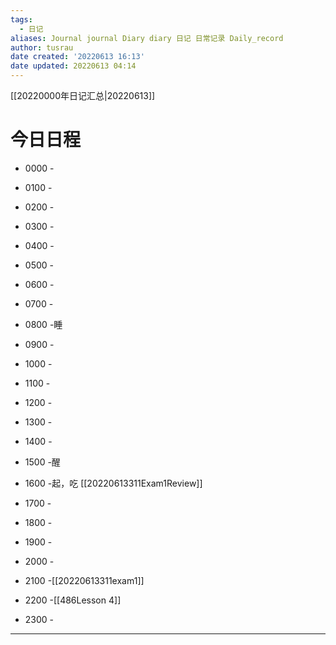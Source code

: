 ```yaml
---
tags:
  - 日记
aliases: Journal journal Diary diary 日记 日常记录 Daily_record
author: tusrau
date created: '20220613 16:13'
date updated: 20220613 04:14
---
```


[[20220000年日记汇总|20220613]]

# 今日日程

- 0000 -
- 0100 -
- 0200 -
- 0300 -
- 0400 -
- 0500 -
- 0600 -
- 0700 -
- 0800 -睡

- 0900 -
- 1000 -
- 1100 -
- 1200 -
- 1300 -
- 1400 -
- 1500 -醒
- 1600 -起，吃 [[20220613311Exam1Review]]
- 1700 -
- 1800 -

- 1900 -
- 2000 -
- 2100 -[[20220613311exam1]]
- 2200 -[[486Lesson 4]]
- 2300 -

---
